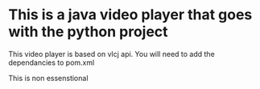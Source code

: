 <h1>This is a java video player that goes with the python project</h1>
<p>This video player is based on vlcj api. You will need to add the dependancies to pom.xml</p>
<p>This is non essenstional</p>
